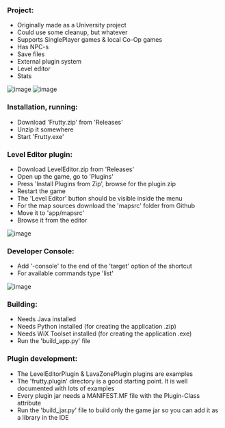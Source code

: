 ### Project:
  - Originally made as a University project
  - Could use some cleanup, but whatever
  - Supports SinglePlayer games & local Co-Op games
  - Has NPC-s
  - Save files
  - External plugin system
  - Level editor
  - Stats

![image](https://user-images.githubusercontent.com/13366932/179262945-a89cc1f1-f20b-4742-9efb-7928cb20a503.png)
![image](https://user-images.githubusercontent.com/13366932/179263103-df48e5fc-4d3c-4631-ae7e-2d576bc584b4.png)

### Installation, running:
  - Download 'Frutty.zip' from 'Releases'
  - Unzip it somewhere
  - Start 'Frutty.exe'

### Level Editor plugin:
  - Download LevelEditor.zip from 'Releases'
  - Open up the game, go to 'Plugins'
  - Press 'Install Plugins from Zip', browse for the plugin zip
  - Restart the game
  - The 'Level Editor' button should be visible inside the menu
  - For the map sources download the 'mapsrc' folder from Github
  - Move it to 'app/mapsrc'
  - Browse it from the editor

![image](https://user-images.githubusercontent.com/13366932/179267340-235e7b63-779e-4269-b6f5-27d7c4bf9d22.png)

### Developer Console:
  - Add '-console' to the end of the 'target' option of the shortcut
  - For available commands type 'list'

![image](https://user-images.githubusercontent.com/13366932/179267589-4fcd2232-db78-4b4e-beeb-1a53f66f729c.png)

### Building:
  - Needs Java installed
  - Needs Python installed (for creating the application .zip)
  - Needs WiX Toolset installed (for creating the application .exe)
  - Run the 'build_app.py' file

### Plugin development:
  - The LevelEditorPlugin & LavaZonePlugin plugins are examples
  - The 'frutty.plugin' directory is a good starting point. It is well documented with lots of examples
  - Every plugin jar needs a MANIFEST.MF file with the Plugin-Class attribute
  - Run the 'build_jar.py' file to build only the game jar so you can add it as a library in the IDE